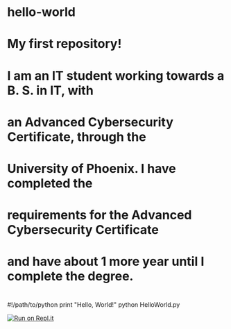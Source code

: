 # hello-world
# My first repository!
# I am an IT student working towards a B. S. in IT, with 
# an Advanced Cybersecurity Certificate, through the 
# University of Phoenix. I have completed the
# requirements for the Advanced Cybersecurity Certificate
# and have about 1 more year until I complete the degree.
# 
#!/path/to/python
print "Hello, World!"
python HelloWorld.py

[![Run on Repl.it](https://repl.it/badge/github/superhotpepperz/hello-world)](https://repl.it/github/superhotpepperz/hello-world)
